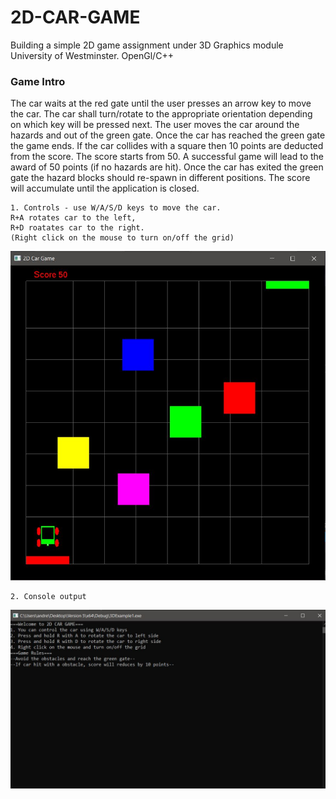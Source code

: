 # 2D-CAR-GAME
Building a simple 2D game assignment under 3D Graphics module University of Westminster.
OpenGl/C++


### Game Intro

The car waits at the red gate until the user presses an arrow key to move the car. The car shall turn/rotate to the appropriate orientation depending on which key will be pressed next.
The user moves the car around the hazards and out of the green gate. Once the car has reached the green gate the game ends. If the car collides with a square then 10 points are deducted from the score.
The score starts from 50. A successful game will lead to the award of 50 points (if no hazards are hit). Once the car has exited the green gate the hazard blocks should re-spawn in different positions.
The score will accumulate until the application is closed.

```
1. Controls - use W/A/S/D keys to move the car.
R+A rotates car to the left,
R+D roatates car to the right.
(Right click on the mouse to turn on/off the grid)
```
<img src = "https://github.com/ANDREWDESILVASL/2D-CAR-GAME/blob/main/Images/game.JPG">

```
2. Console output
```
<img src = "https://github.com/ANDREWDESILVASL/2D-CAR-GAME/blob/main/Images/console.JPG">

